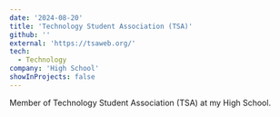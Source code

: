 ```yaml
---
date: '2024-08-20'
title: 'Technology Student Association (TSA)'
github: ''
external: 'https://tsaweb.org/'
tech:
  - Technology
company: 'High School'
showInProjects: false
---
```


Member of Technology Student Association (TSA) at my High School.
